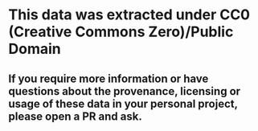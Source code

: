 # This data was extracted under CC0 (Creative Commons Zero)/Public Domain
## If you require more information or have questions about the provenance, licensing or usage of these data in your personal project, please open a PR and ask.
